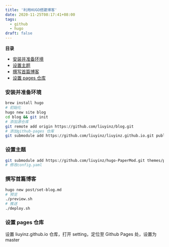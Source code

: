 ```yaml
---
title: '利用HUGO搭建博客'
date: 2020-11-25T08:17:41+08:00
tags:
  - github
  - hugo
draft: false
---
```


<!-- markdown-toc start -->

**目录**

- [安装并准备环境](#安装并准备环境)
- [设置主题](#设置主题)
- [撰写首篇博客](#撰写首篇博客)
- [设置 pages 仓库](#设置-pages-仓库)

<!-- markdown-toc end -->

### 安装并准备环境

```bash
brew install hugo
# 初始化
hugo new site blog
cd blog && git init
# 添加源仓库
git remote add origin https://github.com/liuyinz/blog.git
# 添加github-pages 仓库
git submodule add https://github.com/liuyinz/liuyinz.github.io.git public
```

### 设置主题

```bash
git submodule add https://github.com/liuyinz/hugo-PaperMod.git themes/papermod
# 修改config.yaml
```

### 撰写首篇博客

```bash
hugo new post/set-blog.md
# 预览
./preview.sh
# 推送
./deploy.sh
```

### 设置 pages 仓库

设置 liuyinz.github.io 仓库，打开 setting，定位至 Github Pages 处，设置为 master
